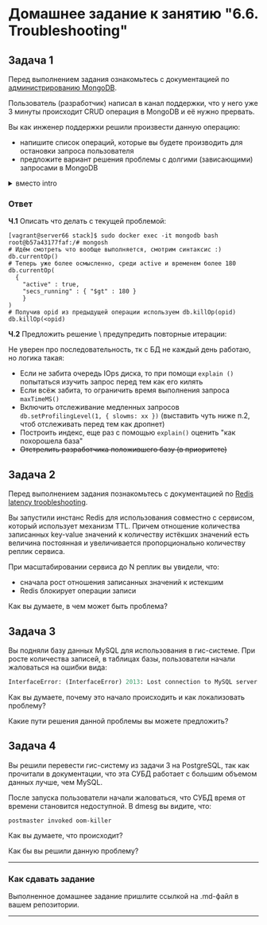 # Домашнее задание к занятию "6.6. Troubleshooting"


## Задача 1

Перед выполнением задания ознакомьтесь с документацией по [администрированию MongoDB](https://docs.mongodb.com/manual/administration/).

Пользователь (разработчик) написал в канал поддержки, что у него уже 3 минуты происходит CRUD операция в MongoDB и её 
нужно прервать. 

Вы как инженер поддержки решили произвести данную операцию:
- напишите список операций, которые вы будете производить для остановки запроса пользователя
- предложите вариант решения проблемы с долгими (зависающими) запросами в MongoDB

<details><summary>вместо intro</summary>
<br>
Уже традиционно:

- сделан тестовый стенд под vagrant+vbox
- в [docker-compose](./vm/ansible/stack/docker-compose.yaml) живёт MongoDB и Redis

</details>

### Ответ
**Ч.1** Описать что делать с текущей проблемой:

```shell
[vagrant@server66 stack]$ sudo docker exec -it mongodb bash
root@b57a43177faf:/# mongosh
# Идём смотреть что вообще выполняется, смотрим синтаксис :)
db.currentOp()
# Теперь уже более осмысленно, среди active и временем более 180
db.currentOp(
  { 
    "active" : true,
    "secs_running" : { "$gt" : 180 }
    }
)
# Получив opid из предыдущей операции используем db.killOp(opid)
db.killOp(<opid)
``` 
**Ч.2** Предложить решение \ предупредить повторные итерации:

Не уверен про последовательность, тк с БД не каждый день работаю, но логика такая:
- Если не забита очередь IOps диска, то при помощи `explain ()` попытаться изучить запрос перед тем как его килять
- Если всёж забита, то ограничить время выполнения запроса `maxTimeMS()`
- Включить отслеживание медленных запросов `db.setProfilingLevel(1, { slowms: xx })` (выставить чуть ниже п.2, чтоб отслеживать перед тем как дропнет)
- Построить индекс, еще раз с помощью `explain()` оценить "как похорошела база"
- ~~Отстрелить разработчика положившего базу (в приоритете)~~

## Задача 2

Перед выполнением задания познакомьтесь с документацией по [Redis latency troobleshooting](https://redis.io/topics/latency).

Вы запустили инстанс Redis для использования совместно с сервисом, который использует механизм TTL. 
Причем отношение количества записанных key-value значений к количеству истёкших значений есть величина постоянная и
увеличивается пропорционально количеству реплик сервиса. 

При масштабировании сервиса до N реплик вы увидели, что:
- сначала рост отношения записанных значений к истекшим
- Redis блокирует операции записи

Как вы думаете, в чем может быть проблема?
 
## Задача 3

Вы подняли базу данных MySQL для использования в гис-системе. При росте количества записей, в таблицах базы,
пользователи начали жаловаться на ошибки вида:
```python
InterfaceError: (InterfaceError) 2013: Lost connection to MySQL server during query u'SELECT..... '
```

Как вы думаете, почему это начало происходить и как локализовать проблему?

Какие пути решения данной проблемы вы можете предложить?

## Задача 4


Вы решили перевести гис-систему из задачи 3 на PostgreSQL, так как прочитали в документации, что эта СУБД работает с 
большим объемом данных лучше, чем MySQL.

После запуска пользователи начали жаловаться, что СУБД время от времени становится недоступной. В dmesg вы видите, что:

`postmaster invoked oom-killer`

Как вы думаете, что происходит?

Как бы вы решили данную проблему?

---

### Как cдавать задание

Выполненное домашнее задание пришлите ссылкой на .md-файл в вашем репозитории.

---
